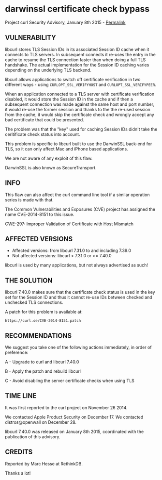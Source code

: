 darwinssl certificate check bypass
==================================

Project curl Security Advisory, January 8th 2015 -
[Permalink](https://curl.se/docs/CVE-2014-8151.html)

VULNERABILITY
-------------

libcurl stores TLS Session IDs in its associated Session ID cache when it
connects to TLS servers. In subsequent connects it re-uses the entry in the
cache to resume the TLS connection faster than when doing a full TLS
handshake. The actual implementation for the Session ID caching varies
depending on the underlying TLS backend.

libcurl allows applications to switch off certificate verification in two
different ways - using `CURLOPT_SSL_VERIFYHOST` and `CURLOPT_SSL_VERIFYPEER`.

When an application connected to a TLS server with certificate verification
disabled, it would store the Session ID in the cache and if then a subsequent
connection was made against the same host and port number, it would re-use the
former session and thanks to the the re-used session from the cache, it would
skip the certificate check and wrongly accept any bad certificate that could
be presented.

The problem was that the "key" used for caching Session IDs didn't take the
ceritificate check status into account.

This problem is specific to libcurl built to use the DarwinSSL back-end for
TLS, so it can only affect Mac and iPhone based applications.

We are not aware of any exploit of this flaw.

DarwinSSL is also known as SecureTransport.

INFO
----

This flaw can also affect the curl command line tool if a similar operation
series is made with that.

The Common Vulnerabilities and Exposures (CVE) project has assigned the name
CVE-2014-8151 to this issue.

CWE-297: Improper Validation of Certificate with Host Mismatch

AFFECTED VERSIONS
-----------------

- Affected versions: from libcurl 7.31.0 to and including 7.39.0
- Not affected versions: libcurl < 7.31.0 or >= 7.40.0

libcurl is used by many applications, but not always advertised as such!

THE SOLUTION
------------

libcurl 7.40.0 makes sure that the certificate check status is used in the key
set for the Session ID and thus it cannot re-use IDs between checked and
unchecked TLS connections.

A patch for this problem is available at:

    https://curl.se/CVE-2014-8151.patch

RECOMMENDATIONS
---------------

We suggest you take one of the following actions immediately, in order of
preference:

A - Upgrade to curl and libcurl 7.40.0

B - Apply the patch and rebuild libcurl

C - Avoid disabling the server certificate checks when using TLS

TIME LINE
---------

It was first reported to the curl project on November 26 2014.

We contacted Apple Product Security on December 17. We contacted
distros@openwall on December 28.

libcurl 7.40.0 was released on January 8th 2015, coordinated with the
publication of this advisory.

CREDITS
-------

Reported by Marc Hesse at RethinkDB.

Thanks a lot!
